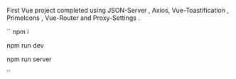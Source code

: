 First Vue project completed using JSON-Server , Axios, Vue-Toastification , PrimeIcons , Vue-Router and Proxy-Settings .

´´
npm i

npm run dev

npm run server

´´